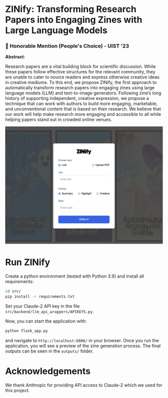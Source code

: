 # **ZINify:** Transforming Research Papers into Engaging Zines with Large Language Models

### 🏅 Honorable Mention (People's Choice) - UIST '23

**Abstract**: 

Research papers are a vital building block for scientific discussion. While these papers follow effective structures for the relevant community, they are unable to cater to novice readers and express otherwise creative ideas in creative mediums. To this end, we propose ZINify, the first approach to automatically transform research papers into engaging zines using large language models (LLM) and text-to-image generators. Following zine’s long history of supporting independent, creative expression, we propose a technique that can work with authors to build more engaging, marketable, and unconventional content that is based on their research. We believe that our work will help make research more engaging and accessible to all while helping papers stand out in crowded online venues.

![Preview of ZINify](./media/preview.png)

# Run ZINify

Create a python environment (tested with Python 3.9) and install all requirements:

```bash
cd src/
pip install -r requirements.txt
```

Set your Claude-2 API key in the file `src/backend/llm_api_wrappers/APIKEYS.py`.

Now, you can start the application with:

```bash
python flask_app.py
```

and navigate to `http://localhost:6006/` in your browser. Once you run the application, you will see a preview of the zine generation process. The final outputs can be seen in the `outputs/` folder.

# Acknowledgements

We thank Anthropic for providing API access to Claude-2 which we used for this project.